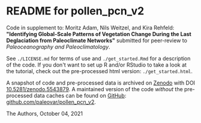 # README for pollen_pcn_v2

Code in supplement to:
Moritz Adam, Nils Weitzel, and Kira Rehfeld: **"Identifying Global-Scale Patterns of Vegetation Change During the Last Deglaciation from Paleoclimate Networks"** submitted for peer-review to *Paleoceanography and Paleoclimatology*.

See `./LICENSE.md` for terms of use and `./get_started.Rmd` for a description of the code. If you don't want to set up R and/or RStudio to take a look at the tutorial, check out the pre-processed html version: `./get_started.html`.

A snapshot of code and pre-processed data is archived on [Zenodo](https://www.zenodo.org/) with DOI [10.5281/zenodo.5543879](https://doi.org/10.5281/zenodo.5543879). A maintained version of the code *without* the pre-processed data caches can be found on [GitHub](https://www.github.com): [github.com/paleovar/pollen_pcn_v2](https://github.com/paleovar/pollen_pcn_v2).

The Authors, October 04, 2021
